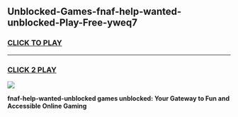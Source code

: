 
## Unblocked-Games-fnaf-help-wanted-unblocked-Play-Free-yweq7
<h3>
<a href="https://premium76.site?title=fnaf-help-wanted-unblocked&ref=10A">CLICK TO PLAY</a></h3>
<hr>

<h3>
<a href="https://premium76.site?title=fnaf-help-wanted-unblocked&ref=10A">CLICK 2 PLAY</a>
  
</h3>

<a href="https://premium76.site?title=fnaf-help-wanted-unblocked&ref=10A"><img src="https://clearcache.store/games.png"></a>


**fnaf-help-wanted-unblocked games unblocked: Your Gateway to Fun and Accessible Online Gaming**
